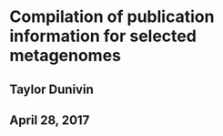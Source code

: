 # Compilation of publication information for selected metagenomes
## Taylor Dunivin
## April 28, 2017

# 

